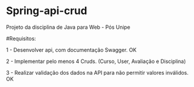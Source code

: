 # Spring-api-crud
Projeto da disciplina de Java para Web - Pós Unipe

#Requisitos:

1 - Desenvolver api, com documentação Swagger. OK

2 - Implementar pelo menos 4 Cruds. (Curso, User, Avaliação e Disciplina)

3 - Realizar validação dos dados na API para não permitir valores inválidos. OK


